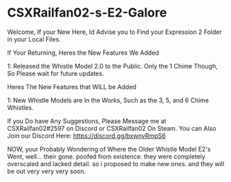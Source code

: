 # CSXRailfan02-s-E2-Galore
Welcome, If your New Here, Id Advise you to Find your Expression 2 Folder in your Local Files.

If Your Returning, Heres the New Features We Added

1: Released the Whistle Model 2.0 to the Public. Only the 1 Chime Though, So Please wait for future updates.

Heres The New Features that WILL be Added

1: New Whistle Models are In the Works, Such as the 3, 5, and 6 Chime Whistles. 

If you Do have Any Suggestions, Please Message me at CSXRailfan02#2597 on Discord or CSXRailfan02 On Steam. You can Also Join our Discord Here: https://discord.gg/bxwnyRmpS6

NOW, your Probably Wondering of Where the Older Whistle Model E2's Went, well... their gone. poofed from existence. they were completely overscaled and lacked detail. so i proposed to make new ones. and they will be out very very very soon.
